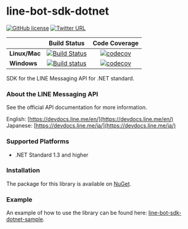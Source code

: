 # line-bot-sdk-dotnet


[![GitHub license](https://img.shields.io/badge/license-Apache%202-green.svg)](https://raw.githubusercontent.com/dlemstra/line-bot-sdk-dotnet/master/License.txt)
[![Twitter URL](https://img.shields.io/twitter/url/https/twitter.com/fold_left.svg?style=social&label=Follow%20%40MagickNET)](https://twitter.com/MagickNET)

|             |Build Status|Code Coverage|
|-------------|:----------:|:-----------:|
|**Linux/Mac**| [![Build Status](https://travis-ci.org/dlemstra/line-bot-sdk-dotnet.svg?branch=master)](https://travis-ci.org/dlemstra/line-bot-sdk-dotnet)|[![codecov](https://codecov.io/gh/dlemstra/line-bot-sdk-dotnet/branch/master/graph/badge.svg)](https://codecov.io/gh/dlemstra/line-bot-sdk-dotnet)|
|**Windows**  | [![Build status](https://ci.appveyor.com/api/projects/status/qxa3wd2ijvdi0bq8/branch/master?svg=true)](https://ci.appveyor.com/project/dlemstra/line-bot-sdk-dotnet/branch/master)|[![codecov](https://codecov.io/gh/dlemstra/line-bot-sdk-dotnet/branch/master/graph/badge.svg)](https://codecov.io/gh/dlemstra/line-bot-sdk-dotnet)|


SDK for the LINE Messaging API for .NET standard.

### About the LINE Messaging API

See the official API documentation for more information.

English: [https://devdocs.line.me/en/](https://devdocs.line.me/en/)<br>
Japanese: [https://devdocs.line.me/ja/](https://devdocs.line.me/ja/)

### Supported Platforms
- .NET Standard 1.3 and higher

### Installation

The package for this library is available on [NuGet](https://www.nuget.org/packages/Line.Bot.SDK).

### Example

An example of how to use the library can be found here: [line-bot-sdk-dotnet-sample](https://github.com/dlemstra/line-bot-sdk-dotnet-sample).